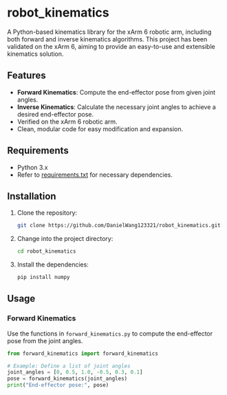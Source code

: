 # robot_kinematics

A Python-based kinematics library for the xArm 6 robotic arm, including both forward and inverse kinematics algorithms. This project has been validated on the xArm 6, aiming to provide an easy-to-use and extensible kinematics solution.

## Features

- **Forward Kinematics**: Compute the end-effector pose from given joint angles.
- **Inverse Kinematics**: Calculate the necessary joint angles to achieve a desired end-effector pose.
- Verified on the xArm 6 robotic arm.
- Clean, modular code for easy modification and expansion.

## Requirements

- Python 3.x
- Refer to [requirements.txt](./requirements.txt) for necessary dependencies.

## Installation

1. Clone the repository:
    ```bash
    git clone https://github.com/DanielWang123321/robot_kinematics.git
    ```
2. Change into the project directory:
    ```bash
    cd robot_kinematics
    ```
3. Install the dependencies:
    ```bash
    pip install numpy
    ```

## Usage

### Forward Kinematics

Use the functions in `forward_kinematics.py` to compute the end-effector pose from the joint angles.

```python
from forward_kinematics import forward_kinematics

# Example: Define a list of joint angles
joint_angles = [0, 0.5, 1.0, -0.5, 0.3, 0.1]
pose = forward_kinematics(joint_angles)
print("End-effector pose:", pose)
